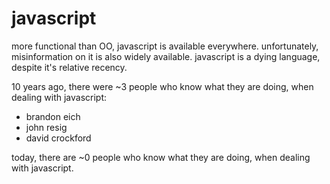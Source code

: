 javascript
==========

more functional than OO, javascript is available everywhere. unfortunately,
misinformation on it is also widely available. javascript is a dying language,
despite it's relative recency.

10 years ago, there were ~3 people who know what they are doing, when dealing
with javascript:

* brandon eich
* john resig
* david crockford


today, there are ~0 people who know what they are doing, when dealing with
javascript.
